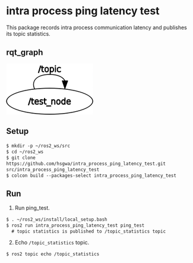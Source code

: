 # intra process ping latency test

This package records intra process communication latency and publishes its topic statistics.

## rqt_graph
![node_graph](./imgs/rosgraph.png)

## Setup
```
$ mkdir -p ~/ros2_ws/src
$ cd ~/ros2_ws
$ git clone https://github.com/hsgwa/intra_process_ping_latency_test.git src/intra_process_ping_latency_test
$ colcon build --packages-select intra_process_ping_latency_test
```

## Run
1. Run ping_test.

```
$ . ~/ros2_ws/install/local_setup.bash
$ ros2 run intra_process_ping_latency_test ping_test
  # topic statistics is published to /topic_statistics topic
```

2. Echo `/topic_statistics` topic.
```
$ ros2 topic echo /topic_statistics
```
